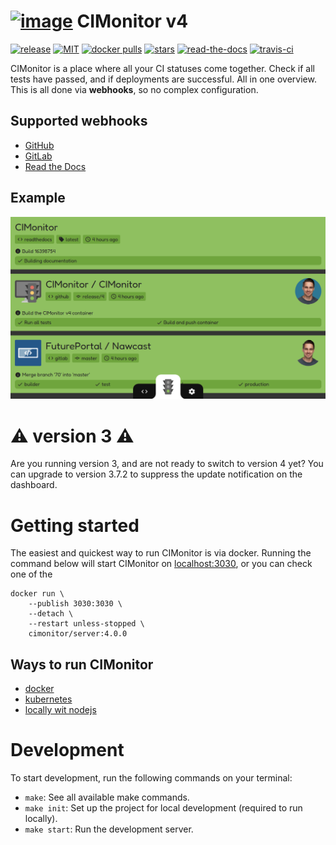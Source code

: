 # [![image](https://avatars2.githubusercontent.com/u/18479455?s=60&v=4)](https://cimonitor.readthedocs.io) CIMonitor v4

[![release](https://img.shields.io/github/release/CIMonitor/CIMonitor.svg)](https://github.com/CIMonitor/CIMonitor/releases)
[![MIT](https://img.shields.io/github/license/CIMonitor/CIMonitor.svg)](https://github.com/CIMonitor/CIMonitor/)
[![docker pulls](https://img.shields.io/docker/pulls/cimonitor/server.svg)](https://hub.docker.com/u/cimonitor/)
[![stars](https://img.shields.io/github/stars/CIMonitor/CIMonitor.svg)](https://github.com/CIMonitor/CIMonitor/stargazers)
[![read-the-docs](https://readthedocs.org/projects/cimonitor/badge/?version=latest)](https://cimonitor.readthedocs.io)
[![travis-ci](https://travis-ci.org/CIMonitor/CIMonitor.svg?branch=master)](https://travis-ci.org/CIMonitor/CIMonitor)

CIMonitor is a place where all your CI statuses come together. Check if all tests have passed, and if
deployments are successful. All in one overview. This is all done via **webhooks**, so no complex configuration.

## Supported webhooks

-   [GitHub](https://cimonitor.readthedocs.io/en/latest/webhook/github/)
-   [GitLab](https://cimonitor.readthedocs.io/en/latest/webhook/gitlab/)
-   [Read the Docs](https://cimonitor.readthedocs.io/en/latest/webhook/readthedocs/)

## Example

![Dashboard demonstration](docs/images/dashboard.png)

# :warning: version 3 :warning:

Are you running version 3, and are not ready to switch to version 4 yet? You can upgrade to version 3.7.2 to suppress
the update notification on the dashboard.

# Getting started

The easiest and quickest way to run CIMonitor is via docker. Running the command below will
start CIMonitor on [localhost:3030](http://localhost:3030), or you can check one of the

```shell
docker run \
    --publish 3030:3030 \
    --detach \
    --restart unless-stopped \
    cimonitor/server:4.0.0
```

## Ways to run CIMonitor

-   [docker](https://cimonitor.readthedocs.io/en/latest/run/docker/)
-   [kubernetes](https://cimonitor.readthedocs.io/en/latest/run/kubernetes/)
-   [locally wit nodejs](https://cimonitor.readthedocs.io/en/latest/run/locally/)

# Development

To start development, run the following commands on your terminal:

-   `make`: See all available make commands.
-   `make init`: Set up the project for local development (required to run locally).
-   `make start`: Run the development server.
